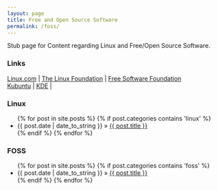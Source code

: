 ```yaml
---
layout: page
title: Free and Open Source Software
permalink: /foss/
---
```


Stub page for Content regarding Linux and Free/Open Source Software.

### Links
[Linux.com](http://www.linux.com/) | [The Linux Foundation](http://www.linuxfoundation.org/) | [Free Software Foundation](http://www.fsf.org/)  
[Kubuntu](http://www.kubuntu.org/) | [KDE](https://www.kde.org/) | 

### Linux
<ul class="posts">
{% for post in site.posts %}
    {% if post.categories contains 'linux' %}
        <li><span>{{ post.date | date_to_string }}</span> &raquo; <a href="{{ BASE_PATH }}{{ post.url }}">{{ post.title }}</a></li>
    {% endif %}
{% endfor %}
</ul>

### FOSS
<ul class="posts">
{% for post in site.posts %}
    {% if post.categories contains 'foss' %}
        <li><span>{{ post.date | date_to_string }}</span> &raquo; <a href="{{ BASE_PATH }}{{ post.url }}">{{ post.title }}</a></li>
    {% endif %}
{% endfor %}
</ul>
